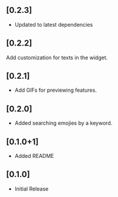 ## [0.2.3]
* Updated to latest dependencies

## [0.2.2]
Add customization for texts in the widget.

## [0.2.1]
* Add GIFs for previewing features.

## [0.2.0]
* Added searching emojies by a keyword.

## [0.1.0+1]
* Added README

## [0.1.0]
* Initial Release
